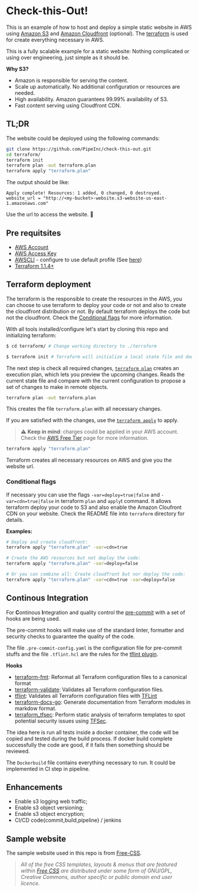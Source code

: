 # Check-this-Out!

This is an example of how to host and deploy a simple static website in AWS using [Amazon S3](https://aws.amazon.com/s3/) and [Amazon Cloudfront](https://aws.amazon.com/cloudfront/) (optional).
The [terraform](https://www.terraform.io) is used for create everything necessary in AWS.

This is a fully scalable example for a static website: Nothing complicated or using over engineering, just simple as it should be.

**Why S3?**
- Amazon is responsible for serving the content.
- Scale up automatically. No additional configuration or resources are needed.
- High availability. Amazon guarantees 99.99% availability of S3.
- Fast content serving using Cloudfront CDN.

## TL;DR

The website could be deployed using the following commands:
```bash
git clone https://github.com/PipeInc/check-this-out.git
cd terraform/
terraform init
terraform plan -out terraform.plan
terraform apply "terraform.plan"
```
The output should be like:
```
Apply complete! Resources: 1 added, 0 changed, 0 destroyed.
website_url = "http://<my-bucket>-website.s3-website-us-east-1.amazonaws.com"
```
Use the url to access the website. :rocket:

## Pre requitsites

- [AWS Account](https://aws.amazon.com/resources/create-account/)
- [AWS Access Key](https://aws.amazon.com/premiumsupport/knowledge-center/create-access-key/)
- [AWSCLI](https://docs.aws.amazon.com/cli/latest/userguide/getting-started-install.html) - configure to use default profile (See [here](https://docs.aws.amazon.com/cli/latest/userguide/cli-configure-quickstart.html#cli-configure-quickstart-config))
- [Terraform 1.1.4+](https://www.terraform.io/downloads)


## Terraform deployment

The terraform is the responsible to create the resources in the AWS, you can choose to use terraform to deploy your code or not and also to create the cloudfront distribution or not. By default terraform deploys the code but not the cloudfront. Check the [Conditional flags](#conditional-flags) for more information.

With all tools installed/configure let's start by cloning this repo and initializing terraform:

```bash
$ cd terraform/ # Change working directory to ./terraform

$ terraform init # Terraform will initialize a local state file and download all required modules.
```

The next step is check all required changes, [`terraform plan`](https://www.terraform.io/cli/commands/plan) creates an execution plan, which lets you preview the upcoming changes. Reads the current state file and compare with the current configuration to propose a set of changes to make in remote objects.

```bash
terraform plan -out terraform.plan
```

This creates the file `terraform.plan` with all necessary changes.

If you are satisfied with the changes, use the [`terraform apply`](https://www.terraform.io/cli/commands/apply) to apply.

> :warning: **Keep in mind**: charges could be applied in your AWS account. Check the [AWS Free Tier](https://docs.aws.amazon.com/awsaccountbilling/latest/aboutv2/billing-free-tier.html) page for more information.

```bash
terraform apply "terraform.plan"
```

Terraform creates all necessary resources on AWS and give you the website url.

### Conditional flags

If necessary you can use the flags `-var=deploy=true|false` and `-var=cdn=true|false` in terraform `plan` and `apply`t command. It allows terraform deploy your code to S3 and also enable the Amazon Cloufront CDN on your website. Check the README file into `terraform` directory for details.

**Examples:**

```bash 
# Deploy and create cloudfront:
terraform apply "terraform.plan" -var=cdn=true

# Create the AWS resources but not deploy the code:
terraform apply "terraform.plan" -var=deploy=false 

# Or you can combine all: Create cloudfront but nor deploy the code:
terraform apply "terraform.plan" -var=cdn=true -var=deploy=false
```
## Continous Integration
For **C**ontinous **I**ntegration and quality control the [pre-commit](https://pre-commit.com) with a set of hooks are being used.

The pre-commit hooks will make use of the standard linter, formatter and security checks to guarantee the quality of the code.

The file `.pre-commit-config.yaml` is the configuration file for pre-commit stuffs and the file `.tflint.hcl` are the rules for the [tflint plugin](https://github.com/terraform-linters/tflint).

**Hooks**

- [terraform-fmt](https://github.com/antonbabenko/pre-commit-terraform#terraform_fmt): Reformat all Terraform configuration files to a canonical format
- [terraform-validate](https://github.com/antonbabenko/pre-commit-terraform#terraform_validate): Validates all Terraform configuration files.
- [tflint](https://github.com/antonbabenko/pre-commit-terraform#terraform_tflint): Validates all Terraform configuration files with [TFLint](https://github.com/terraform-linters/tflint)
- [terraform-docs-go](https://github.com/terraform-docs/terraform-docs): Generate documentation from Terraform modules in markdow format.
- [terraform_tfsec](git://github.com/antonbabenko/pre-commit-terraform): Perform static analysis of terraform templates to spot potential security issues using [TFSec](https://github.com/aquasecurity/tfsec).

The idea here is run all tests inside a docker container, the code will be copied and tested during the build process. If docker build complete successfully the code are good, if it fails then something should be reviewed.

The `Dockerbuild` file contains everything necessary to run. It could be implemented in CI step in pipeline.

## Enhancements
- Enable s3 logging web traffic;
- Enable s3 object versioning;
- Enable s3 object encryption;
- CI/CD code{commit,build,pipeline} / jenkins

## Sample website
The sample website used in this repo is from [Free-CSS](https://www.free-css.com/free-css-templates/page270/univers).

>*All of the free CSS templates, layouts & menus that are featured within [Free CSS](https://www.free-css.com/help-and-support/copyright-notice#terms-of-use) are distributed under some form of GNU/GPL, Creative Commons, author specific or public domain end user licence.*
